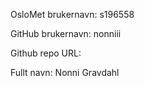 OsloMet brukernavn: s196558

GitHub brukernavn: nonniii

Github repo URL: 

Fullt navn: Nonni Gravdahl

